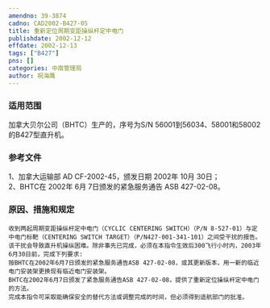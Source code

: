 ```yaml
---
amendno: 39-3874  
cadno: CAD2002-B427-05  
title: 重新定位周期变距操纵杆定中电门  
publishdate: 2002-12-12  
effdate: 2002-12-13  
tags: ["B427"]  
pns: []  
categories: 中南管理局  
author: 祝海鹰  
---
```

  
### 适用范围  
加拿大贝尔公司（BHTC）生产的，序号为S/N 56001到56034、58001和58002的B427型直升机。  
  
<!--more-->  
### 参考文件  
1、加拿大运输部 AD CF-2002-45，颁发日期 2002年 10月 30日；  
 2、BHTC在 2002年 6月 7日颁发的紧急服务通告 ASB 427-02-08。  
  
### 原因、措施和规定  
    收到两起周期变距操纵杆定中电门（CYCLIC CENTERING SWITCH）（P/N 8-527-01）与定中电门标靶（CENTERING SWITCH TARGET）（P/N427-001-341-101）之间受干扰的报告。该干扰会导致直升机操纵困难。除非事先已完成，必须在本指令生效后300飞行小时内，2003年6月30日前，完成下列要求:  
    按BHTC在2002年6月7日颁发的紧急服务通告ASB 427-02-08，或其更新版本，用一新的临近电门安装架更换现有临近电门安装架。  
    BHTC在2002年6月7日颁发了紧急服务通告ASB 427-02-08，提供了重新定位操纵杆定中电门的方法。  
    完成本指令可采取能确保安全的替代方法或调整完成的时间，但必须得到适航部门的批准。  
  
